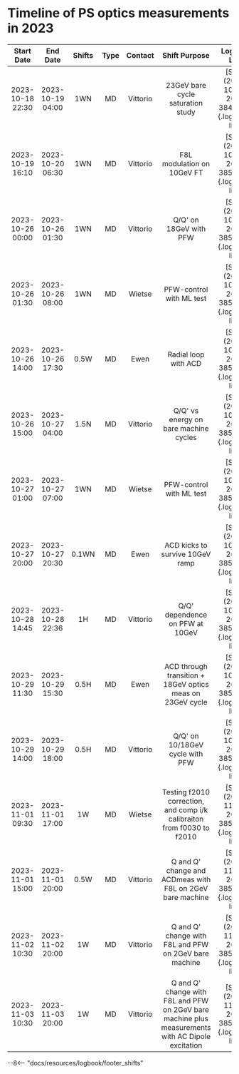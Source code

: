 # Timeline of PS optics measurements in 2023

<!--                                                                                                                 Logbook Links: [LINK_NAME](date, logbook_id, event_id){.logbook-link} -->
|     Start Date   |     End Date     |  Shifts | Type | Contact  |                    Shift Purpose                                        |                   Logbook Link                    |
|:----------------:|:----------------:|:-------:|:----:|:--------:|:-----------------------------------------------------------------------:|:-------------------------------------------------:|
| 2023-10-18 22:30 | 2023-10-19 04:00 |   1WN   |  MD  | Vittorio | 23GeV bare cycle saturation study                                       | [Start](2023-10-18, 2621, 3849831){.logbook-link} |
| 2023-10-19 16:10 | 2023-10-20 06:30 |   1WN   |  MD  | Vittorio | F8L modulation on 10GeV FT                                              | [Start](2023-10-19, 2621, 3850236){.logbook-link} |
| 2023-10-26 00:00 | 2023-10-26 01:30 |   1WN   |  MD  | Vittorio | Q/Q' on 18GeV with PFW                                                  | [Start](2023-10-26, 2621, 3853588){.logbook-link} |
| 2023-10-26 01:30 | 2023-10-26 08:00 |   1WN   |  MD  | Wietse   | PFW-control with ML test                                                | [Start](2023-10-26, 2621, 3853593){.logbook-link} |
| 2023-10-26 14:00 | 2023-10-26 17:30 |   0.5W  |  MD  | Ewen     | Radial loop with ACD                                                    | [Start](2023-10-26, 2621, 3853902){.logbook-link} |
| 2023-10-26 15:00 | 2023-10-27 04:00 |   1.5N  |  MD  | Vittorio | Q/Q' vs energy on bare machine cycles                                   | [Start](2023-10-26, 2621, 3853981){.logbook-link} |
| 2023-10-27 01:00 | 2023-10-27 07:00 |   1WN   |  MD  | Wietse   | PFW-control with ML test                                                | [Start](2023-10-27, 2621, 3854279){.logbook-link} |
| 2023-10-27 20:00 | 2023-10-27 20:30 |  0.1WN  |  MD  | Ewen     | ACD kicks to survive 10GeV ramp                                         | [Start](2023-10-27, 2621, 3854651){.logbook-link} |
| 2023-10-28 14:45 | 2023-10-28 22:36 |    1H   |  MD  | Vittorio | Q/Q' dependence on PFW at 10GeV                                         | [Start](2023-10-28, 2621, 3854868){.logbook-link} |
| 2023-10-29 11:30 | 2023-10-29 15:30 |   0.5H  |  MD  | Ewen     | ACD through transition + 18GeV optics meas on 23GeV cycle               | [Start](2023-10-29, 2621, 3855210){.logbook-link} |
| 2023-10-29 14:00 | 2023-10-29 18:00 |   0.5H  |  MD  | Vittorio | Q/Q' on 10/18GeV cycle with PFW                                         | [Start](2023-10-29, 2621, 3855296){.logbook-link} |
| 2023-11-01 09:30 | 2023-11-01 17:00 |    1W   |  MD  | Wietse   | Testing f2010 correction, and comp i/k calibraiton from f0030 to f2010  | [Start](2023-11-01, 2621, 3856404){.logbook-link} |
| 2023-11-01 15:00 | 2023-11-01 20:00 |   0.5W  |  MD  | Vittorio | Q and Q' change and ACDmeas with F8L on 2GeV bare machine               | [Start](2023-11-01, 2621, 3856527){.logbook-link} |
| 2023-11-02 10:30 | 2023-11-02 20:00 |    1W   |  MD  | Vittorio | Q and Q' change with F8L and PFW on 2GeV bare machine                   | [Start](2023-11-02, 2621, 3856705){.logbook-link} |
| 2023-11-03 10:30 | 2023-11-03 20:00 |    1W   |  MD  | Vittorio | Q and Q' change with F8L and PFW on 2GeV bare machine plus measurements with AC Dipole excitation                  | [Start](2023-11-03, 2621, 3856881){.logbook-link} |



--8<-- "docs/resources/logbook/footer_shifts"
